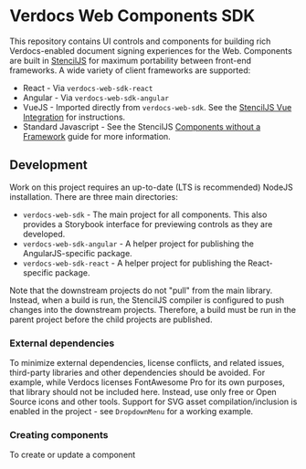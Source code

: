 # Verdocs Web Components SDK

This repository contains UI controls and components for building rich Verdocs-enabled document signing experiences for the Web. Components
are built in [StencilJS](https://stenciljs.com/) for maximum portability between front-end frameworks. A wide variety of client frameworks
are supported:

- React - Via `verdocs-web-sdk-react`
- Angular - Via `verdocs-web-sdk-angular`
- VueJS - Imported directly from `verdocs-web-sdk`. See the [StencilJS Vue Integration](https://stenciljs.com/docs/vue) for instructions.
- Standard Javascript - See the StencilJS [Components without a Framework](https://stenciljs.com/docs/javascript) guide for more information.

## Development

Work on this project requires an up-to-date (LTS is recommended) NodeJS installation. There are three main directories:

- `verdocs-web-sdk` - The main project for all components. This also provides a Storybook interface for previewing controls as they are 
  developed.
- `verdocs-web-sdk-angular` - A helper project for publishing the AngularJS-specific package.
- `verdocs-web-sdk-react` - A helper project for publishing the React-specific package.

Note that the downstream projects do not "pull" from the main library. Instead, when a build is run, the StencilJS compiler is configured
to push changes into the downstream projects. Therefore, a build must be run in the parent project before the child projects are published.

### External dependencies

To minimize external dependencies, license conflicts, and related issues, third-party libraries and other dependencies should be avoided.
For example, while Verdocs licenses FontAwesome Pro for its own purposes, that library should not be included here. Instead, use only free
or Open Source icons and other tools. Support for SVG asset compilation/inclusion is enabled in the project - see `DropdownMenu` for a
working example.

### Creating components

To create or update a component
